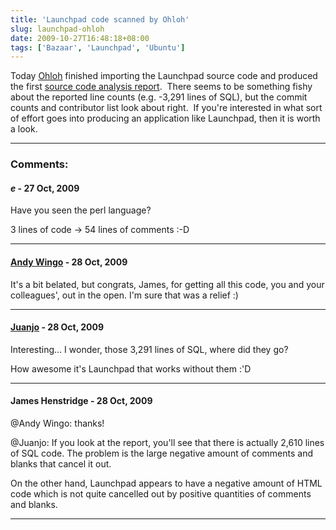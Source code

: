 ```yaml
---
title: 'Launchpad code scanned by Ohloh'
slug: launchpad-ohloh
date: 2009-10-27T16:48:18+08:00
tags: ['Bazaar', 'Launchpad', 'Ubuntu']
---
```


Today [Ohloh](http://www.ohloh.net/) finished importing the Launchpad
source code and produced the first [source code analysis
report](https://www.ohloh.net/p/launchpad/analyses/latest "Launchpad.net Code Analysis"). 
There seems to be something fishy about the reported line counts (e.g.
-3,291 lines of SQL), but the commit counts and contributor list look
about right.  If you\'re interested in what sort of effort goes into
producing an application like Launchpad, then it is worth a look.

---
### Comments:
#### *e* - <time datetime="2009-10-27 20:41:29">27 Oct, 2009</time>

Have you seen the perl language?

3 lines of code -\> 54 lines of comments :-D

---
#### [Andy Wingo](http://wingolog.org/) - <time datetime="2009-10-28 03:22:51">28 Oct, 2009</time>

It\'s a bit belated, but congrats, James, for getting all this code, you
and your colleagues\', out in the open. I\'m sure that was a relief :)

---
#### [Juanjo](http://rambleon.usebox.net/) - <time datetime="2009-10-28 05:41:44">28 Oct, 2009</time>

Interesting\... I wonder, those 3,291 lines of SQL, where did they go?

How awesome it\'s Launchpad that works without them :\'D

---
#### James Henstridge - <time datetime="2009-10-28 10:53:32">28 Oct, 2009</time>

\@Andy Wingo: thanks!

\@Juanjo: If you look at the report, you\'ll see that there is actually
2,610 lines of SQL code. The problem is the large negative amount of
comments and blanks that cancel it out.

On the other hand, Launchpad appears to have a negative amount of HTML
code which is not quite cancelled out by positive quantities of comments
and blanks.

---
